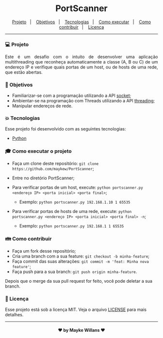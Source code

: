 <h1 align="center">
    PortScanner
</h1>

<p align="center">
  <a href="#computer-projeto">Projeto</a>&nbsp;&nbsp;&nbsp;|&nbsp;&nbsp;&nbsp;
  <a href="#dart-objetivos">Objetivos</a>&nbsp;&nbsp;&nbsp;|&nbsp;&nbsp;&nbsp;
  <a href="#boom-tecnologias">Tecnologias</a>&nbsp;&nbsp;&nbsp;|&nbsp;&nbsp;&nbsp;
  <a href="#mortar_board-como-executar-o-projeto">Como executar</a>&nbsp;&nbsp;&nbsp;|&nbsp;&nbsp;&nbsp;
  <a href="#family-como-contribuir">Como contribuir</a>&nbsp;&nbsp;&nbsp;|&nbsp;&nbsp;&nbsp;
  <a href="#memo-licença">Licença</a>
</p>

_________

### :computer: Projeto

<p align="justify">
Este é um desafio com o intuito de desenvolver uma aplicação multithreading que reconheça automaticamente a classe (A, B ou C) de um endereço IP e verifique quais portas de um host, ou de hosts de uma rede, que estão abertas.
</p>

### :dart: Objetivos

- Familiarizar-se com a programação utilizando a API [socket](https://docs.python.org/3/library/socket.html);<br>
- Ambientar-se na programação com Threads utilizando a API [threading](https://docs.python.org/3/library/threading.html);<br>
- Manipular endereços de rede.

### :boom: Tecnologias

Esse projeto foi desenvolvido com as seguintes tecnologias:

- [Python](https://www.python.org/)

### :mortar_board: Como executar o projeto

- Faça um clone deste repositório: `git clone https://github.com/maykew/PortScanner`;
- Entre no diretório PortScanner;

- Para verificar portas de um host, execute: `python portscanner.py <endereço IP> <porta inicial> <porta final>`;
  - Exemplo: `python portscanner.py 192.168.1.10 1 65535`

- Para verificar portas de hosts de uma rede, execute: `python portscanner.py <endereço IP> <porta inicial> <porta final> -n`;
  - Exemplo: `python portscanner.py 192.168.1 1 65535`

### :family: Como contribuir

- Faça um fork desse repositório;
- Cria uma branch com a sua feature: `git checkout -b minha-feature`;
- Faça commit das suas alterações: `git commit -m 'feat: Minha nova feature'`;
- Faça push para a sua branch: `git push origin minha-feature`.

Depois que o merge da sua pull request for feito, você pode deletar a sua branch.

### :memo: Licença

Esse projeto está sob a licença MIT. Veja o arquivo [LICENSE](https://github.com/maykew/PortScanner/blob/master/LICENSE.md) para mais detalhes.
_________

<h4 align="center"> ♥ by Mayke Willans ♥ </h4>
